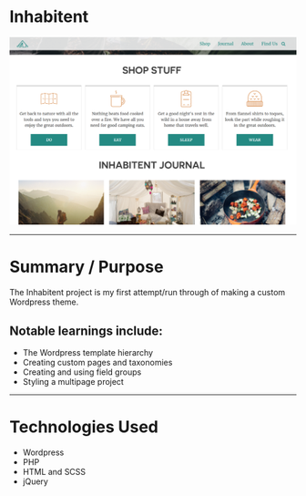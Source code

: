 # Inhabitent
<p align="center">
    <img src="readme.png" alt="Inhabitent Preview">
</p>

---

# Summary / Purpose

The Inhabitent project is my first attempt/run through of making a custom Wordpress theme. 

## Notable learnings include:
* The Wordpress template hierarchy
* Creating custom pages and taxonomies
* Creating and using field groups
* Styling a multipage project

---

# Technologies Used
* Wordpress
* PHP
* HTML and SCSS
* jQuery
